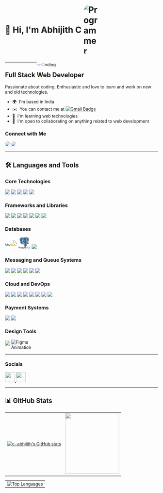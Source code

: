 # 👋 Hi, I'm Abhijith C <img src="https://media.giphy.com/media/M9gbBd9nbDrOTu1Mqx/giphy.gif" alt="Programmer" width="50" style="border-radius: 20px; display: inline-block; vertical-align: middle;" />

<img align="right" alt="Coding" width="400" src="https://i.pinimg.com/originals/01/32/31/01323190cd6933de96287a5804fd636a.gif" style="border-radius: 50%;" />

---

## Full Stack Web Developer

Passionate about coding. Enthusiastic and love to learn and work on new and old technologies.

- 🌍  I'm based in India
- ✉️  You can contact me at [![Gmail Badge](https://img.shields.io/badge/-cabhijithofficial@gmail.com-c14438?style=plastic&logo=Gmail&logoColor=white&link=mailto:cabhijithofficial@gmail.com)](mailto:cabhijithofficial@gmail.com)
- 🧠  I'm learning web technologies
- 🤝  I'm open to collaborating on anything related to web development

### Connect with Me

<a href="https://www.github.com/c-abhijith" target="_blank" rel="noreferrer">
  <img src="https://img.shields.io/github/followers/c-abhijith?logo=github&style=for-the-badge&color=0891b2&labelColor=1c1917" style="border-radius: 50%; width: 150px;" />
</a>
<a href="https://www.linkedin.com/in/cabhijithofficial/" target="_blank" rel="noreferrer">
  <img src="https://img.shields.io/badge/-LinkedIn-0e76a8?style=for-the-badge&logo=linkedin&logoColor=white&link=https://www.linkedin.com/in/cabhijithofficial/" style="border-radius: 50%; width: 150px;" />
</a>

---

## 🛠️ Languages and Tools

### Core Technologies
<p>
  <img src="https://img.shields.io/badge/HTML5-E34F26?style=for-the-badge&logo=html5&logoColor=white" />
  <img src="https://img.shields.io/badge/CSS3-1572B6?style=for-the-badge&logo=css3&logoColor=white" />
  <img src="https://img.shields.io/badge/Bootstrap-563D7C?style=for-the-badge&logo=bootstrap&logoColor=white" />
  <img src="https://img.shields.io/badge/Python-3776AB?style=for-the-badge&logo=python&logoColor=white" />
  <img src="https://img.shields.io/badge/JavaScript-323330?style=for-the-badge&logo=javascript&logoColor=F7DF1E" />
</p>

### Frameworks and Libraries
<p>
  <img src="https://img.shields.io/badge/Django-092E20?style=for-the-badge&logo=django&logoColor=white" />
  <img src="https://img.shields.io/badge/Flask-000000?style=for-the-badge&logo=flask&logoColor=white" />
  <img src="https://img.shields.io/badge/FastAPI-009688?style=for-the-badge&logo=fastapi&logoColor=white" />
  <img src="https://img.shields.io/badge/React-20232A?style=for-the-badge&logo=react&logoColor=61DAFB" />
  <img src="https://img.shields.io/badge/Django%20ORM-092E20?style=for-the-badge&logo=django&logoColor=white" />
  <img src="https://img.shields.io/badge/SQLAlchemy-000000?style=for-the-badge&logo=sqlalchemy&logoColor=white" />
  <img src="https://img.shields.io/badge/Flask%20Alchemy-000000?style=for-the-badge&logo=flask&logoColor=white" />
</p>

### Databases
<p>
  <img src="https://raw.githubusercontent.com/devicons/devicon/master/icons/mysql/mysql-original-wordmark.svg" alt="mysql" width="40" height="40"/>
  <img src="https://raw.githubusercontent.com/devicons/devicon/master/icons/postgresql/postgresql-original-wordmark.svg" alt="postgresql" width="40" height="40"/>
  <img src="https://img.shields.io/badge/MongoDB-47A248?style=for-the-badge&logo=mongodb&logoColor=white" />
</p>

### Messaging and Queue Systems
<p>
  <img src="https://img.shields.io/badge/gRPC-4285F4?style=for-the-badge&logo=grpc&logoColor=white" />
  <img src="https://img.shields.io/badge/Pub/Sub-FF5252?style=for-the-badge&logo=google-cloud&logoColor=white" />
  <img src="https://img.shields.io/badge/RabbitMQ-FF6600?style=for-the-badge&logo=rabbitmq&logoColor=white" />
  <img src="https://img.shields.io/badge/Apache%20Kafka-231F20?style=for-the-badge&logo=apache-kafka&logoColor=white" />
  <img src="https://img.shields.io/badge/Celery-37814A?style=for-the-badge&logo=celery&logoColor=white" />
  <img src="https://img.shields.io/badge/Redis-DC382D?style=for-the-badge&logo=redis&logoColor=white" />
</p>

### Cloud and DevOps
<p>
  <img src="https://img.shields.io/badge/Docker-2496ED?style=for-the-badge&logo=docker&logoColor=white" />
  <img src="https://img.shields.io/badge/Kubernetes-326CE5?style=for-the-badge&logo=kubernetes&logoColor=white" />
  <img src="https://img.shields.io/badge/JWT-000000?style=for-the-badge&logo=JSON%20web%20tokens&logoColor=white" />
  <img src="https://img.shields.io/badge/Amazon%20AWS-232F3E?style=for-the-badge&logo=amazon-aws&logoColor=white" />
  <img src="https://img.shields.io/badge/AWS%20Lambda-FF9900?style=for-the-badge&logo=amazon-aws&logoColor=white" />
  <img src="https://img.shields.io/badge/AWS%20RDS-527FFF?style=for-the-badge&logo=amazon-rds&logoColor=white" />
  <img src="https://img.shields.io/badge/Amazon%20S3-569A31?style=for-the-badge&logo=amazon-s3&logoColor=white" />
  <img src="https://img.shields.io/badge/Amazon%20Route%2053-FF9900?style=for-the-badge&logo=amazon-route53&logoColor=white" />
</p>

### Payment Systems
<p>
  <img src="https://img.shields.io/badge/Stripe-008CDD?style=for-the-badge&logo=stripe&logoColor=white" />
  <img src="https://img.shields.io/badge/PayPal-00457C?style=for-the-badge&logo=paypal&logoColor=white" />
</p>

### Design Tools
<p>
  <img src="https://img.shields.io/badge/Figma-F24E1E?style=for-the-badge&logo=figma&logoColor=white" />
  <img src="https://media.giphy.com/media/kH1DBkPNyZPOk0BxrM/giphy.gif" alt="Figma Animation" width="100" style="display: inline-block; vertical-align: middle;" />
</p>

---

### Socials

<p align="left"> 
  <a href="https://github.com/c-abhijith" target="_blank" rel="noreferrer">
    <img src="https://raw.githubusercontent.com/danielcranney/readme-generator/main/public/icons/socials/github.svg" width="32" height="32" />
  </a>  
  <a href="https://www.linkedin.com/in/abhijith-c-632525233/" target="_blank" rel="noreferrer">
    <img src="https://raw.githubusercontent.com/danielcranney/readme-generator/main/public/icons/socials/linkedin.svg" width="32" height="32" />
  </a>
</p>

---

## 📊 GitHub Stats

<table style="width: 100%;">
  <tr>
    <td style="width: 50%;">
      <a href="http://www.github.com/c-abhijith">
        <img src="https://github-readme-stats.vercel.app/api?username=c-abhijith&show_icons=true&hide=&count_private=true&title_color=0891b2&text_color=ffffff&icon_color=0891b2&bg_color=1c1917&hide_border=true&show_icons=true" alt="c-abhijith's GitHub stats" width="100%" height="200px"/>
      </a>
    </td>
    <td style="width: 50%;">
      <a href="http://www.github.com/c-abhijith">
        <img src="https://github-readme-streak-stats.herokuapp.com/?user=c-abhijith&stroke=ffffff&background=1c1917&ring=0891b2&fire=0891b2&currStreakNum=ffffff&currStreakLabel=0891b2&sideNums=ffffff&sideLabels=ffffff&dates=ffffff&hide_border=true" width="100%" height="200px"/>
      </a>
    </td>
  </tr>
</table>

<table style="width: 100%;">
  <tr>
    <td style="width: 100%; margin: 10% auto;">
      <a href="https://github.com/c-abhijith">
        <img src="https://github-readme-stats.vercel.app/api/top-langs/?username=c-abhijith&layout=compact&langs_count=10&title_color=0891b2&text_color=ffffff&icon_color=0891b2&bg_color=1c1917&hide_border=true&locale=en&custom_title=Top%20Languages" alt="Top Languages" width="100%" height="300px"/>
      </a>
    </td>
  </tr>
</table>
